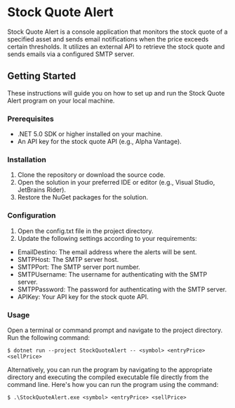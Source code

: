 # Stock Quote Alert

Stock Quote Alert is a console application that monitors the stock quote of a specified asset and sends email notifications when the price exceeds certain thresholds. It utilizes an external API to retrieve the stock quote and sends emails via a configured SMTP server.

## Getting Started

These instructions will guide you on how to set up and run the Stock Quote Alert program on your local machine.

### Prerequisites

- .NET 5.0 SDK or higher installed on your machine.
- An API key for the stock quote API (e.g., Alpha Vantage).

### Installation

1. Clone the repository or download the source code.
2. Open the solution in your preferred IDE or editor (e.g., Visual Studio, JetBrains Rider).
3. Restore the NuGet packages for the solution.

### Configuration

1. Open the config.txt file in the project directory.
2. Update the following settings according to your requirements:
- EmailDestino: The email address where the alerts will be sent.
- SMTPHost: The SMTP server host.
- SMTPPort: The SMTP server port number.
- SMTPUsername: The username for authenticating with the SMTP server.
- SMTPPassword: The password for authenticating with the SMTP server.
- APIKey: Your API key for the stock quote API.

### Usage

Open a terminal or command prompt and navigate to the project directory. Run the following command:
```shell
$ dotnet run --project StockQuoteAlert -- <symbol> <entryPrice> <sellPrice>
```

Alternatively, you can run the program by navigating to the appropriate directory and executing the compiled executable file directly from the command line. Here's how you can run the program using the command:
```shell
$ .\StockQuoteAlert.exe <symbol> <entryPrice> <sellPrice>
```

